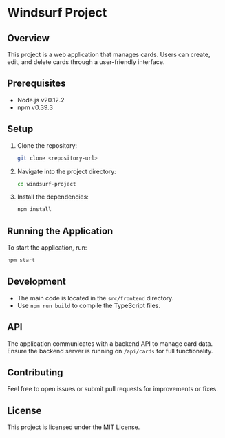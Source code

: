 # Windsurf Project

## Overview
This project is a web application that manages cards. Users can create, edit, and delete cards through a user-friendly interface.

## Prerequisites
- Node.js v20.12.2
- npm v0.39.3

## Setup
1. Clone the repository:
   ```bash
   git clone <repository-url>
   ```
2. Navigate into the project directory:
   ```bash
   cd windsurf-project
   ```
3. Install the dependencies:
   ```bash
   npm install
   ```

## Running the Application
To start the application, run:
```bash
npm start
```

## Development
- The main code is located in the `src/frontend` directory.
- Use `npm run build` to compile the TypeScript files.

## API
The application communicates with a backend API to manage card data. Ensure the backend server is running on `/api/cards` for full functionality.

## Contributing
Feel free to open issues or submit pull requests for improvements or fixes.

## License
This project is licensed under the MIT License.
